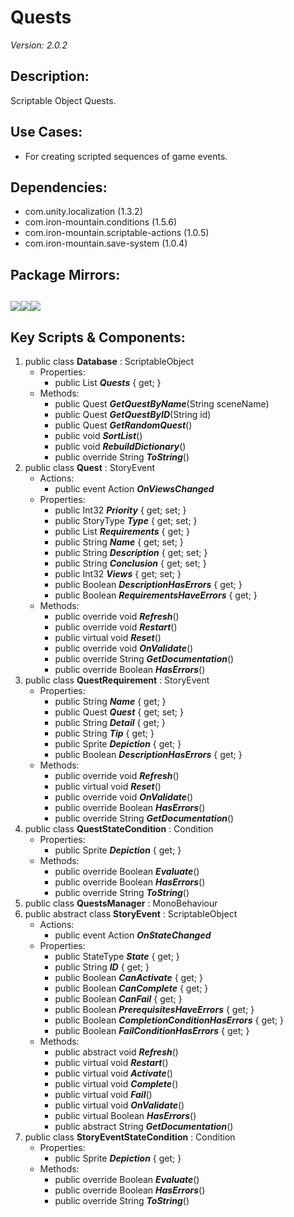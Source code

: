 # Quests
*Version: 2.0.2*
## Description: 
Scriptable Object Quests.
## Use Cases: 
* For creating scripted sequences of game events.
## Dependencies: 
* com.unity.localization (1.3.2)
* com.iron-mountain.conditions (1.5.6)
* com.iron-mountain.scriptable-actions (1.0.5)
* com.iron-mountain.save-system (1.0.4)
## Package Mirrors: 
[<img src='https://img.itch.zone/aW1nLzEzNzQ2ODk4LnBuZw==/original/Rv4m96.png'>](https://iron-mountain.itch.io/quests)[<img src='https://img.itch.zone/aW1nLzEzNzQ2ODg3LnBuZw==/original/npRUfq.png'>](https://github.com/Iron-Mountain-Software/quests.git)[<img src='https://img.itch.zone/aW1nLzEzNzQ2ODkyLnBuZw==/original/Fq0ORM.png'>](https://www.npmjs.com/package/com.iron-mountain.quests)
---
## Key Scripts & Components: 
1. public class **Database** : ScriptableObject
   * Properties: 
      * public List<Quest> ***Quests***  { get; }
   * Methods: 
      * public Quest ***GetQuestByName***(String sceneName)
      * public Quest ***GetQuestByID***(String id)
      * public Quest ***GetRandomQuest***()
      * public void ***SortList***()
      * public void ***RebuildDictionary***()
      * public override String ***ToString***()
1. public class **Quest** : StoryEvent
   * Actions: 
      * public event Action ***OnViewsChanged*** 
   * Properties: 
      * public Int32 ***Priority***  { get; set; }
      * public StoryType ***Type***  { get; set; }
      * public List<QuestRequirement> ***Requirements***  { get; }
      * public String ***Name***  { get; set; }
      * public String ***Description***  { get; set; }
      * public String ***Conclusion***  { get; set; }
      * public Int32 ***Views***  { get; set; }
      * public Boolean ***DescriptionHasErrors***  { get; }
      * public Boolean ***RequirementsHaveErrors***  { get; }
   * Methods: 
      * public override void ***Refresh***()
      * public override void ***Restart***()
      * public virtual void ***Reset***()
      * public override void ***OnValidate***()
      * public override String ***GetDocumentation***()
      * public override Boolean ***HasErrors***()
1. public class **QuestRequirement** : StoryEvent
   * Properties: 
      * public String ***Name***  { get; }
      * public Quest ***Quest***  { get; set; }
      * public String ***Detail***  { get; }
      * public String ***Tip***  { get; }
      * public Sprite ***Depiction***  { get; }
      * public Boolean ***DescriptionHasErrors***  { get; }
   * Methods: 
      * public override void ***Refresh***()
      * public virtual void ***Reset***()
      * public override void ***OnValidate***()
      * public override Boolean ***HasErrors***()
      * public override String ***GetDocumentation***()
1. public class **QuestStateCondition** : Condition
   * Properties: 
      * public Sprite ***Depiction***  { get; }
   * Methods: 
      * public override Boolean ***Evaluate***()
      * public override Boolean ***HasErrors***()
      * public override String ***ToString***()
1. public class **QuestsManager** : MonoBehaviour
1. public abstract class **StoryEvent** : ScriptableObject
   * Actions: 
      * public event Action ***OnStateChanged*** 
   * Properties: 
      * public StateType ***State***  { get; }
      * public String ***ID***  { get; }
      * public Boolean ***CanActivate***  { get; }
      * public Boolean ***CanComplete***  { get; }
      * public Boolean ***CanFail***  { get; }
      * public Boolean ***PrerequisitesHaveErrors***  { get; }
      * public Boolean ***CompletionConditionHasErrors***  { get; }
      * public Boolean ***FailConditionHasErrors***  { get; }
   * Methods: 
      * public abstract void ***Refresh***()
      * public virtual void ***Restart***()
      * public virtual void ***Activate***()
      * public virtual void ***Complete***()
      * public virtual void ***Fail***()
      * public virtual void ***OnValidate***()
      * public virtual Boolean ***HasErrors***()
      * public abstract String ***GetDocumentation***()
1. public class **StoryEventStateCondition** : Condition
   * Properties: 
      * public Sprite ***Depiction***  { get; }
   * Methods: 
      * public override Boolean ***Evaluate***()
      * public override Boolean ***HasErrors***()
      * public override String ***ToString***()
